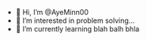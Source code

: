 - 👋 Hi, I’m @AyeMinn00
- 👀 I’m interested in problem solving...
- 🌱 I’m currently learning blah balh bhla

<!---
AyeMinn00/AyeMinn00 is a ✨ special ✨ repository because its `README.md` (this file) appears on your GitHub profile.
You can click the Preview link to take a look at your changes.
--->

